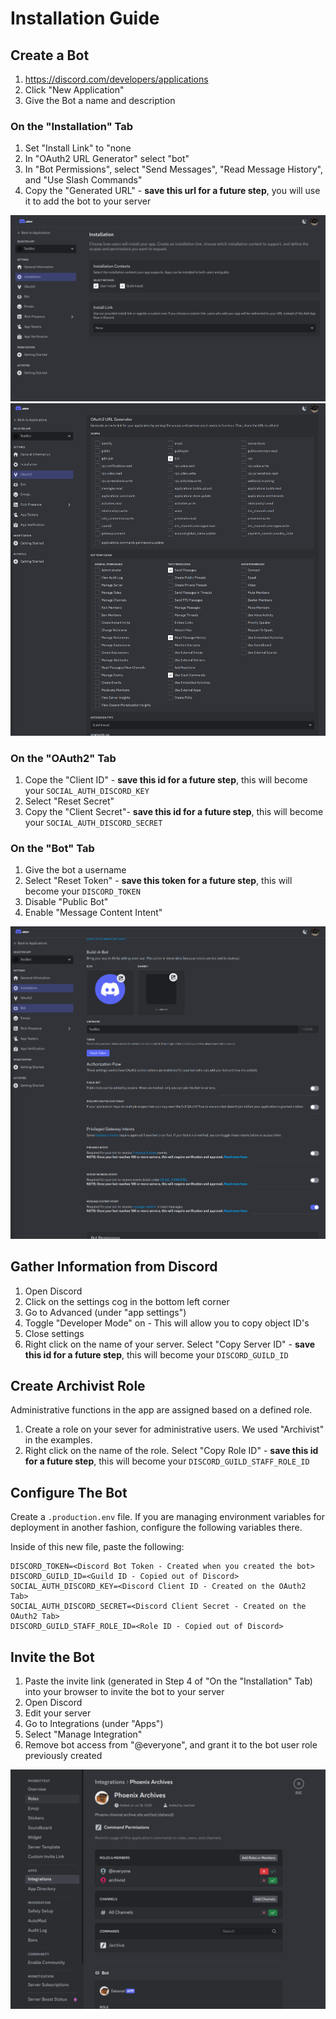 # Installation Guide

## Create a Bot

1. https://discord.com/developers/applications
2. Click "New Application"
3. Give the Bot a name and description

### On the "Installation" Tab

1. Set "Install Link" to "none
2. In "OAuth2 URL Generator" select "bot"
3. In "Bot Permissions", select "Send Messages", "Read Message History", and "Use Slash Commands"
4. Copy the "Generated URL" - **save this url for a future step**, you will use it to add the bot to your server

![](.readme/installation_tab.png)
![](.readme/installation_tab_bot_permissions.png)

### On the "OAuth2" Tab

1. Cope the "Client ID" - **save this id for a future step**, this will become your `SOCIAL_AUTH_DISCORD_KEY`
2. Select "Reset Secret"
3. Copy the "Client Secret"- **save this id for a future step**, this will become your `SOCIAL_AUTH_DISCORD_SECRET`

### On the "Bot" Tab

1. Give the bot a username
2. Select "Reset Token" - **save this token for a future step**, this will become your `DISCORD_TOKEN`
3. Disable "Public Bot"
4. Enable "Message Content Intent"

![](.readme/bot_tab.png)

## Gather Information from Discord

1. Open Discord
2. Click on the settings cog in the bottom left corner
3. Go to Advanced (under "app settings")
4. Toggle "Developer Mode" on - This will allow you to copy object ID's
5. Close settings
6. Right click on the name of your server. Select "Copy Server ID" - **save this id for a future step**, this will become your `DISCORD_GUILD_ID`

## Create Archivist Role

Administrative functions in the app are assigned based on a defined role.

1. Create a role on your sever for administrative users. We used "Archivist" in the examples.
2. Right click on the name of the role. Select "Copy Role ID" - **save this id for a future step**, this will become your `DISCORD_GUILD_STAFF_ROLE_ID`

## Configure The Bot

Create a `.production.env` file. If you are managing environment variables for deployment in another fashion, configure the following variables there.

Inside of this new file, paste the following:

```
DISCORD_TOKEN=<Discord Bot Token - Created when you created the bot>
DISCORD_GUILD_ID=<Guild ID - Copied out of Discord>
SOCIAL_AUTH_DISCORD_KEY=<Discord Client ID - Created on the OAuth2 Tab>
SOCIAL_AUTH_DISCORD_SECRET=<Discord Client Secret - Created on the OAuth2 Tab>
DISCORD_GUILD_STAFF_ROLE_ID=<Role ID - Copied out of Discord>

```

## Invite the Bot

1. Paste the invite link (generated in Step 4 of "On the "Installation" Tab) into your browser to invite the bot to your server
2. Open Discord
3. Edit your server
4. Go to Integrations (under "Apps")
5. Select "Manage Integration"
6. Remove bot access from "@everyone", and grant it to the bot user role previously created

![](.readme/discord_integrations.png)
